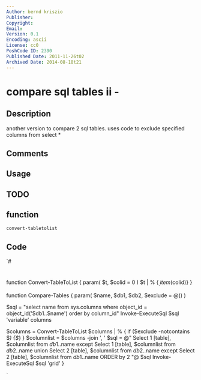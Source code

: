 ```yaml
---
Author: bernd kriszio
Publisher: 
Copyright: 
Email: 
Version: 0.1
Encoding: ascii
License: cc0
PoshCode ID: 2390
Published Date: 2011-11-26t02
Archived Date: 2014-08-18t21
---
```


# compare sql tables ii - 

## Description

another version to compare 2 sql tables. uses code to exclude specified columns from select *

## Comments



## Usage



## TODO



## function

`convert-tabletolist`

## Code

`#
 #
 function Convert-TableToList
 {
     param(
         $t,
         $colid = 0
     )
     $t | % {$_.item($colid)}
 }
 
 
 function Compare-Tables
 {
     param(
         $name,
         $db1,
         $db2,
         $exclude = @()
         )
 
 
 $sql = "select name from sys.columns  where object_id = object_id('$db1..$name') order by column_id"
 Invoke-ExecuteSql  $sql 'variable' columns
 
 $columns = Convert-TableToList $columns | % { if ($exclude -notcontains $_) {$_} }
 $columnlist = $columns -join ', '
 $sql = @"
 Select 1 [table], $columnlist from $db1..$name
 except
 Select 1 [table], $columnlist from $db2..$name
 union
 Select 2 [table], $columnlist from $db2..$name
 except
 Select 2 [table], $columnlist from $db1..$name
 ORDER by 2
 "@
 $sql
 Invoke-ExecuteSql  $sql 'grid'
 }
 
`

